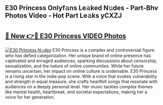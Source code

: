 ## E30 Princess Onlyf𝚊ns Le𝚊ked N𝚞des - Part-Bhv Photos Video - Hot Part Le𝚊ks yCXZJ

# <h2><a href="http://ac34554.deff.icu/?id=E30+Princess">🔗 New 👉🔴 E30 Princess VIDEO Photos</a></h2>

[![E30 Princess N𝚞des](https://i.imgur.com/rIISA9y.gif)](http://ac34554.deff.icu/?id=E30+Princess)
E30 Princess is a complex and controversial figure who has defied categorization. Her unique brand of online presence has captivated and enraged audiences, sparking discussions about censorship, sexualization, and the nature of online communities. While her future remains uncertain, her impact on online culture is undeniable. E30 Princess is a rising star in the indie-pop scene. With a voice that evokes vulnerability and strength in equal measure, she crafts heartfelt songs that resonate with audiences on a deeply personal level. Her music tackles complex themes like mental health, heartbreak, and societal expectations, making her a voice for her generation.
